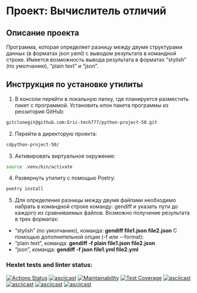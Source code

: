 # Проект: Вычислитель отличий

## Описание проекта
Программа, которая определяет разницу между двумя структурами данных (в форматах json yaml) с выводом результата в командной строке. Имеется возможность вывода результата в форматах “stylish” (по умолчанию), “plain text” и “json”.

## Инструкция по установке утилиты
1) В консоли перейти в локальную папку, где планируется разместить пакет с программой.
Установить клон пакета программы из реозитория GitHub:
```bash
gitclonegit@github.com:Eric-tech777/python-project-50.git
```
2) Перейти в директорую проекта:
```bash
cdpython-project-50/
```
3) Активировать виртуальное окружение:
```bash
source .venv/bin/activate
```
4) Развернуть утилиту с помощью Poetry:
```bash
poetry install
```
5) Для определения разницы между двумя файлами необходимо набрать в командной строке команду: gendiff и указать пути до каждого из сравниваемых файлов.
Возможно получение результата в трех форматах:
- “stylish” (по умолчанию), команда: **gendiff file1.json file2.json**
C помощью дополнительной опции (-f или --format):
- “plain text”, команда:  **gendiff -f plain file1.json file2.json**
- “json”, команда: **gendiff -f json file1.yml file2.yml**

### Hexlet tests and linter status:
[![Actions Status](https://github.com/Eric-tech777/python-project-50/actions/workflows/hexlet-check.yml/badge.svg)](https://github.com/Eric-tech777/python-project-50/actions)
[![asciicast](https://asciinema.org/a/k6wASgXXksXP8fTweq7EeZUEY.svg)](https://asciinema.org/a/k6wASgXXksXP8fTweq7EeZUEY)
[![Maintainability](https://api.codeclimate.com/v1/badges/957f4c9a0d7cf059a926/maintainability)](https://codeclimate.com/github/Eric-tech777/python-project-50/maintainability)
[![Test Coverage](https://api.codeclimate.com/v1/badges/957f4c9a0d7cf059a926/test_coverage)](https://codeclimate.com/github/Eric-tech777/python-project-50/test_coverage)
[![asciicast](https://asciinema.org/a/KEzkz2aKeiYyMfaW9TugRfeYQ.svg)](https://asciinema.org/a/KEzkz2aKeiYyMfaW9TugRfeYQ)
[![asciicast](https://asciinema.org/a/rMCQGGqVO7AILHynWd5YsZ5RR.svg)](https://asciinema.org/a/rMCQGGqVO7AILHynWd5YsZ5RR)
[![asciicast](https://asciinema.org/a/UxC11cNyFUlzQ85SUBp44jEpd.svg)](https://asciinema.org/a/UxC11cNyFUlzQ85SUBp44jEpd)
[![asciicast](https://asciinema.org/a/MafiMsW3xG2dBkot10TxSLDVV.svg)](https://asciinema.org/a/MafiMsW3xG2dBkot10TxSLDVV)





